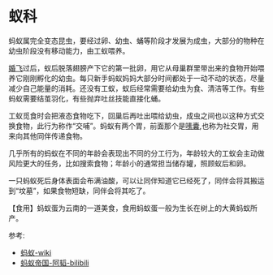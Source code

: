 # 蚁科

蚂蚁属完全变态昆虫，要经过卵、幼虫、蛹等阶段才发展为成虫，大部分的物种在幼虫阶段没有移动能力，由工蚁喂养。

[婚飞](动物界/现象/婚飞/婚飞.md)过后，蚁后脱落翅膀产下它的第一批卵，用它从母巢群里带出来的食物开始喂养它刚刚孵化的幼虫。每只新手蚂蚁妈妈大部分时间都处于一动不动的状态，尽量减少自己能量的消耗。还没有工蚁，蚁后经常需要给幼虫为食、清洁等工作。有些蚂蚁需要结茧羽化，有些抛弃吐丝技能直接化蛹。

工蚁觅食时会把液态食物吃下，回巢后再吐出喂给幼虫，成虫之间也以这种方式交换食物，此行为称作“交哺”。蚂蚁有两个胃，前面那个是[嗉囊](动物界/现象/嗉囊/嗉囊.md),也称为社交胃，用来向其他同伴传递食物。

几乎所有的蚂蚁在不同的年龄会表现出不同的分工行为，年龄较大的工蚁会主动做风险更大的任务，比如搜索食物；年龄小的通常担当储存罐，照顾蚁后和卵。

一只蚂蚁死后身体表面会布满油酸，可以让同伴知道它已经死了，同伴会将其搬运到“坟墓”，如果食物短缺，同伴会将其吃了。

【食用】蚂蚁蛋为云南的一道美食，食用蚂蚁蛋一般为生长在树上的大黄蚂蚁所产。

参考:
- [蚂蚁-wiki](https://zh.wikipedia.org/wiki/%E8%9A%82%E8%9A%81)
- [蚂蚁帝国-阿韬-bilibili](https://www.bilibili.com/video/BV1Cr4y1V7f9/?spm_id_from=333.788&vd_source=741bff59809f9e15c309ef97c7d7c960)

